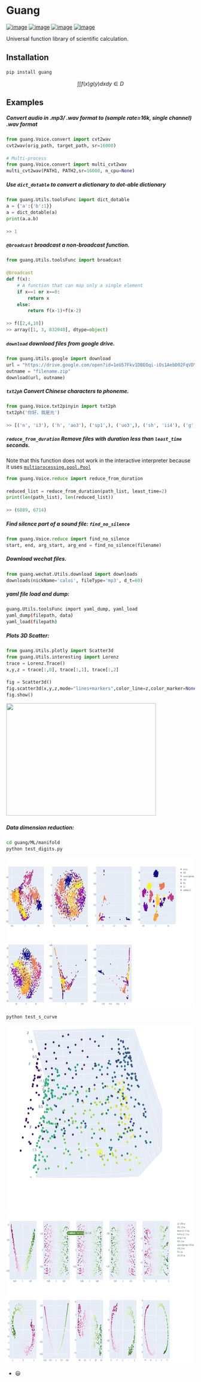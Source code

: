# Guang

[![image](https://img.shields.io/badge/Pypi-0.0.8.0.5-green.svg)](https://pypi.org/project/guang)
[![image](https://img.shields.io/badge/python-3.6+-blue.svg)](https://www.python.org/)
[![image](https://img.shields.io/badge/license-GNU_GPL--v3-blue.svg)](LICENSE)
[![image](https://img.shields.io/badge/author-K.y-orange.svg?style=flat-square&logo=appveyor)](https://github.com/beidongjiedeguang)




Universal function library of scientific calculation.





## Installation

```python
pip install guang
```





$$
\int \int f(x) g(y)dxdy \in D
$$




## Examples

##### Convert audio in .mp3/ .wav format to (sample rate=16k, single channel) .wav format

```python
from guang.Voice.convert import cvt2wav
cvt2wav(orig_path, target_path, sr=16000)

# Multi-process
from guang.Voice.convert import multi_cvt2wav 
multi_cvt2wav(PATH1, PATH2,sr=16000, n_cpu=None)
```
##### Use `dict_dotable` to convert a dictionary to dot-able dictionary

```python
from guang.Utils.toolsFunc import dict_dotable
a = {'a':{'b':1}}
a = dict_dotable(a)
print(a.a.b)

>> 1
```

##### `@broadcast`  broadcast a non-broadcast function.

```python
from guang.Utils.toolsFunc import broadcast

@broadcast
def f(x):
    # A function that can map only a single element
    if x==1 or x==0:
        return x
    else:
        return f(x-1)+f(x-2)

>> f([2,4,10])
>> array([1, 3, 832040], dtype=object)
```



##### `download` download files from google drive.

```python
from guang.Utils.google import download
url = "https://drive.google.com/open?id=1eU57Fkv1DBEOqi-iOs1AebD02FqVDY23"
outname = "filename.zip"
download(url, outname)
```



##### `txt2ph` Convert Chinese characters to phoneme.

```python
from guang.Voice.txt2pinyin import txt2ph
txt2ph('你好，我是光')

>> [('n', 'i3'), ('h', 'ao3'), ('sp1',), ('uo3',), ('sh', 'ii4'), ('g', 'uang1')]
```



##### `reduce_from_duration` Remove files with duration less than `least_time` seconds. 
Note that this function does not work in the interactive interpreter because it uses [`multiprocessing.pool.Pool`](https://docs.python.org/zh-cn/3/library/multiprocessing.html#multiprocessing.pool.Pool)

```python
from guang.Voice.reduce import reduce_from_duration

reduced_list = reduce_from_duration(path_list, least_time=2)
print(len(path_list), len(reduced_list))

>> (6889, 6714)
```



##### Find silence part of a sound file: `find_no_silence`

```python
from guang.Voice.reduce import find_no_silence
start, end, arg_start, arg_end = find_no_silence(filename)
```



##### Download wechat files.

```python
from guang.wechat.Utils.download import downloads
downloads(nickName='caloi', fileType='mp3', d_t=60)
```

##### yaml file load and dump:

```bash
guang.Utils.toolsFunc import yaml_dump, yaml_load
yaml_dump(filepath, data)
yaml_load(filepath)
```



##### Plots 3D Scatter:

```python
from guang.Utils.plotly import Scatter3d
from guang.Utils.interesting import Lorenz
trace = Lorenz.Trace()
x,y,z = trace[:,0], trace[:,1], trace[:,2]

fig = Scatter3d()
fig.scatter3d(x,y,z,mode="lines+markers",color_line=z,color_marker=None,marker_size=2)
fig.show()
```

<img src="../../docs/picture/Lorenz.gif" width = "400" height = "300"/>



##### Data dimension reduction:

```bash
cd guang/ML/manifold
python test_digits.py
```

<img src="../../docs/picture/digits_dimension_reduction.PNG" width = "800" height = "400" />

```bash
python test_s_curve
```



<img src="../../docs/picture/s_curve.gif" width = "500" height = "500" />

<img src="../../docs/picture/s_curve_dimension_reduction.PNG" width = "1000" height = "400"/>











* :smiley: 





























